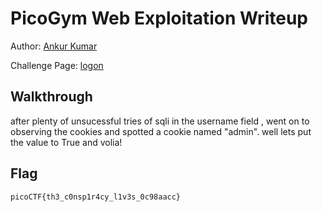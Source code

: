 # PicoGym Web Exploitation Writeup


Author: [Ankur Kumar](https://github.com/awsoankur) 

Challenge Page: [logon](http://jupiter.challenges.picoctf.org:44573)

## Walkthrough
after plenty of unsucessful tries of sqli in the username field , went on to observing the cookies and spotted a cookie named "admin".
well lets put the value to True and volia!

## Flag
`picoCTF{th3_c0nsp1r4cy_l1v3s_0c98aacc}`


